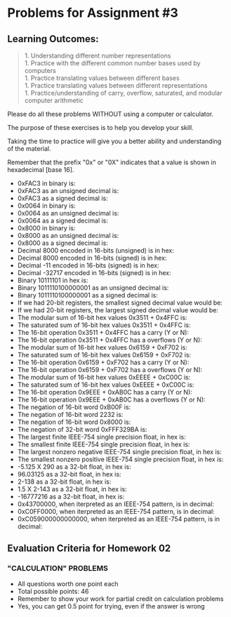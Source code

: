 # Problems for Assignment #3
## Learning Outcomes:
<blockquote>
  1. Understanding different number representations<br />
  1. Practice with the different common number bases used by computers<br />
  1. Practice translating values between different bases<br />
  1. Practice translating values between different representations<br />
  1. Practice/understanding of carry, overflow, saturated, and modular computer arithmetic
</blockquote>

Please do all these problems WITHOUT using a computer or calculator.

The purpose of these exercises is to help you develop your skill.

Taking the time to practice will give you a better ability and understanding of the material.

Remember that the prefix "0x" or "0X" indicates that a value is shown in hexadecimal [base 16].

  - 0xFAC3 in binary is:
  - 0xFAC3 as an unsigned decimal is:
  - 0xFAC3 as a signed decimal is:
  - 0x0064 in binary is:
  - 0x0064 as an unsigned decimal is:
  - 0x0064 as a signed decimal is:
  - 0x8000 in binary is:
  - 0x8000 as an unsigned decimal is:
  - 0x8000 as a signed decimal is:
  - Decimal 8000 encoded in 16-bits (unsigned) is in hex:
  - Decimal 8000 encoded in 16-bits (signed) is in hex:
  - Decimal -11 encoded in 16-bits (signed) is in hex:
  - Decimal -32717 encoded in 16-bits (signed) is in hex:
  - Binary 10111101 in hex is:
  - Binary 1011110100000001 as an unsigned decimal is:
  - Binary 1011110100000001 as a signed decimal is:
  - If we had 20-bit registers, the smallest signed decimal value would be:
  - If we had 20-bit registers, the largest signed decimal value would be:
  - The modular sum of 16-bit hex values 0x3511 + 0x4FFC is:
  - The saturated sum of 16-bit hex values 0x3511 + 0x4FFC is:
  - The 16-bit operation 0x3511 + 0x4FFC has a carry (Y or N):
  - The 16-bit operation 0x3511 + 0x4FFC has a overflows (Y or N):
  - The modular sum of 16-bit hex values 0x6159 + 0xF702 is:
  - The saturated sum of 16-bit hex values 0x6159 + 0xF702 is:
  - The 16-bit operation 0x6159 + 0xF702 has a carry (Y or N):
  - The 16-bit operation 0x6159 + 0xF702 has a overflows (Y or N):
  - The modular sum of 16-bit hex values 0xEEEE + 0xC00C is:
  - The saturated sum of 16-bit hex values 0xEEEE + 0xC00C is:
  - The 16-bit operation 0x9EEE + 0xAB0C has a carry (Y or N):
  - The 16-bit operation 0x9EEE + 0xAB0C has a overflows (Y or N):
  - The negation of 16-bit word 0xB00F is:
  - The negation of 16-bit word 2232 is:
  - The negation of 16-bit word 0x8000 is:
  - The negation of 32-bit word 0xFFF329BA is:
  - The largest finite IEEE-754 single precision float, in hex is:
  - The smallest finite IEEE-754 single precision float, in hex is:
  - The largest nonzero negative IEEE-754 single precision float, in hex is:
  - The smallest nonzero positive IEEE-754 single precision float, in hex is:
  - -5.125 X 290 as a 32-bit float, in hex is:
  - 96.03125 as a 32-bit float, in hex is:
  - 2-138 as a 32-bit float, in hex is:
  - 1.5 X 2-143 as a 32-bit float, in hex is:
  - -16777216 as a 32-bit float, in hex is:
  - 0x43700000, when iterpreted as an IEEE-754 pattern, is in decimal:
  - 0xC0FF0000, when iterpreted as an IEEE-754 pattern, is in decimal:
  - 0xC059000000000000, when iterpreted as an IEEE-754 pattern, is in decimal:

## Evaluation Criteria for Homework 02
### "CALCULATION" PROBLEMS
  - All questions worth one point each
  - Total possible points: 46
  - Remember to show your work for partial credit on calculation problems
  - Yes, you can get 0.5 point for trying, even if the answer is wrong
  
  
